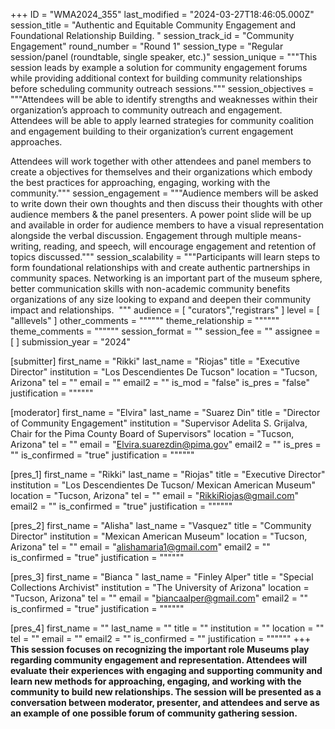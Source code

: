+++
ID = "WMA2024_355"
last_modified = "2024-03-27T18:46:05.000Z"
session_title = "Authentic and Equitable Community Engagement and Foundational Relationship Building. "
session_track_id = "Community Engagement"
round_number = "Round 1"
session_type = "Regular session/panel (roundtable, single speaker, etc.)"
session_unique = """This session leads by example a solution for community engagement forums while providing additional context for building community relationships before scheduling community outreach sessions."""
session_objectives = """Attendees will be able to identify strengths and weaknesses within their organization’s approach to community outreach and engagement.
 
Attendees will be able to apply learned strategies for community coalition and engagement building to their organization’s current engagement approaches.

Attendees will work together with other attendees and panel members to create a objectives for themselves and their organizations which embody the best practices for approaching, engaging, working with the community."""
session_engagement = """Audience members will be asked to write down their own thoughts and then discuss their thoughts with other audience members & the panel presenters. A power point slide will be up and available in order for audience members to have a visual representation alongside the verbal discussion. Engagement through multiple means- writing, reading, and speech, will encourage engagement and retention of topics discussed."""
session_scalability = """Participants will learn steps to form foundational relationships with and create authentic partnerships in community spaces. Networking is an important part of the museum sphere, better communication skills with non-academic community benefits organizations of any size looking to expand and deepen their community impact and relationships. 
"""
audience = [ "curators","registrars" ]
level = [ "alllevels" ]
other_comments = """"""
theme_relationship = """"""
theme_comments = """"""
session_format = ""
session_fee = ""
assignee = [  ]
submission_year = "2024"

[submitter]
first_name = "Rikki"
last_name = "Riojas"
title = "Executive Director"
institution = "Los Descendientes De Tucson"
location = "Tucson, Arizona"
tel = ""
email = ""
email2 = ""
is_mod = "false"
is_pres = "false"
justification = """"""

[moderator]
first_name = "Elvira"
last_name = "Suarez Din"
title = "Director of Community Engagement"
institution = "Supervisor Adelita S. Grijalva, Chair for the Pima County Board of Supervisors"
location = "Tucson, Arizona"
tel = ""
email = "Elvira.suarezdin@pima.gov"
email2 = ""
is_pres = ""
is_confirmed = "true"
justification = """"""

[pres_1]
first_name = "Rikki"
last_name = "Riojas"
title = "Executive Director"
institution = "Los Descendientes De Tucson/ Mexican American Museum"
location = "Tucson, Arizona"
tel = ""
email = "RikkiRiojas@gmail.com"
email2 = ""
is_confirmed = "true"
justification = """"""

[pres_2]
first_name = "Alisha"
last_name = "Vasquez"
title = "Community Director"
institution = "Mexican American Museum"
location = "Tucson, Arizona"
tel = ""
email = "alishamaria1@gmail.com"
email2 = ""
is_confirmed = "true"
justification = """"""

[pres_3]
first_name = "Bianca "
last_name = "Finley Alper"
title = "Special Collections Archivist"
institution = "The University of Arizona"
location = "Tucson, Arizona"
tel = ""
email = "biancaalper@gmail.com"
email2 = ""
is_confirmed = "true"
justification = """"""

[pres_4]
first_name = ""
last_name = ""
title = ""
institution = ""
location = ""
tel = ""
email = ""
email2 = ""
is_confirmed = ""
justification = """"""
+++
**This session focuses on recognizing the important role Museums play regarding community engagement and representation. Attendees will evaluate their experiences with engaging and supporting community and learn new methods for approaching, engaging, and working with the community to build new relationships. The session will be presented as a conversation between moderator, presenter, and attendees and serve as an example of one possible forum of community gathering session.**
